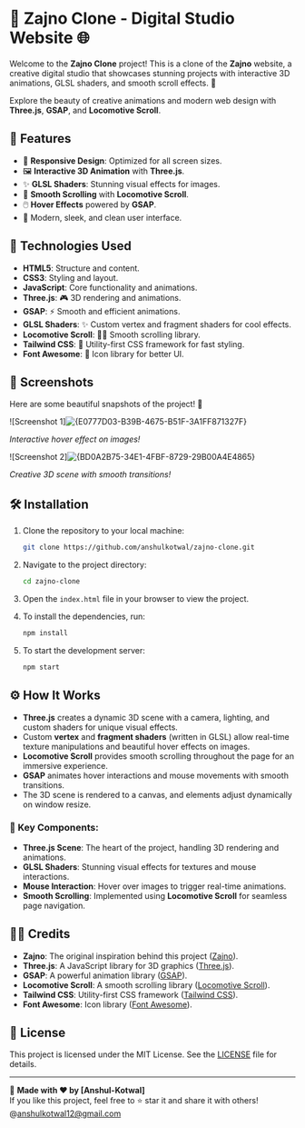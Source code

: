 # 🎨 Zajno Clone - Digital Studio Website 🌐

Welcome to the **Zajno Clone** project! This is a clone of the **Zajno** website, a creative digital studio that showcases stunning projects with interactive 3D animations, GLSL shaders, and smooth scroll effects. 🚀

Explore the beauty of creative animations and modern web design with **Three.js**, **GSAP**, and **Locomotive Scroll**. 

## 🌟 Features
- 📱 **Responsive Design**: Optimized for all screen sizes.
- 🖼️ **Interactive 3D Animation** with **Three.js**.
- ✨ **GLSL Shaders**: Stunning visual effects for images.
- 🎢 **Smooth Scrolling** with **Locomotive Scroll**.
- 🖱️ **Hover Effects** powered by **GSAP**.
- 🎨 Modern, sleek, and clean user interface.

## 🚀 Technologies Used
- **HTML5**: Structure and content.
- **CSS3**: Styling and layout.
- **JavaScript**: Core functionality and animations.
- **Three.js**: 🎮 3D rendering and animations.
- **GSAP**: ⚡ Smooth and efficient animations.
- **GLSL Shaders**: ✨ Custom vertex and fragment shaders for cool effects.
- **Locomotive Scroll**: 🧑‍💻 Smooth scrolling library.
- **Tailwind CSS**: 🧹 Utility-first CSS framework for fast styling.
- **Font Awesome**: 💎 Icon library for better UI.

## 📸 Screenshots
Here are some beautiful snapshots of the project! 🌈

![Screenshot 1]![{E0777D03-B39B-4675-B51F-3A1FF871327F}](https://github.com/user-attachments/assets/6e8ff914-2523-4574-8346-8536d62f95f8)

_Interactive hover effect on images!_

![Screenshot 2]![{BD0A2B75-34E1-4FBF-8729-29B00A4E4865}](https://github.com/user-attachments/assets/7bc0d0e0-b256-4e94-9d64-6344c1255c12)

_Creative 3D scene with smooth transitions!_

## 🛠️ Installation

1. Clone the repository to your local machine:
    ```bash
    git clone https://github.com/anshulkotwal/zajno-clone.git
    ```

2. Navigate to the project directory:
    ```bash
    cd zajno-clone
    ```

3. Open the `index.html` file in your browser to view the project.

4. To install the dependencies, run:
    ```bash
    npm install
    ```

5. To start the development server:
    ```bash
    npm start
    ```

## ⚙️ How It Works
- **Three.js** creates a dynamic 3D scene with a camera, lighting, and custom shaders for unique visual effects.
- Custom **vertex** and **fragment shaders** (written in GLSL) allow real-time texture manipulations and beautiful hover effects on images.
- **Locomotive Scroll** provides smooth scrolling throughout the page for an immersive experience.
- **GSAP** animates hover interactions and mouse movements with smooth transitions.
- The 3D scene is rendered to a canvas, and elements adjust dynamically on window resize.

### 🔑 Key Components:
- **Three.js Scene**: The heart of the project, handling 3D rendering and animations.
- **GLSL Shaders**: Stunning visual effects for textures and mouse interactions.
- **Mouse Interaction**: Hover over images to trigger real-time animations.
- **Smooth Scrolling**: Implemented using **Locomotive Scroll** for seamless page navigation.

## 🧑‍🎨 Credits
- **Zajno**: The original inspiration behind this project ([Zajno](https://zajno.com)).
- **Three.js**: A JavaScript library for 3D graphics ([Three.js](https://threejs.org/)).
- **GSAP**: A powerful animation library ([GSAP](https://greensock.com/gsap/)).
- **Locomotive Scroll**: A smooth scrolling library ([Locomotive Scroll](https://github.com/locomotivemtl/locomotive-scroll)).
- **Tailwind CSS**: Utility-first CSS framework ([Tailwind CSS](https://tailwindcss.com/)).
- **Font Awesome**: Icon library ([Font Awesome](https://fontawesome.com/)).

## 📄 License
This project is licensed under the MIT License. See the [LICENSE](LICENSE) file for details.

---

🔧 **Made with ❤️ by [Anshul-Kotwal]**  
If you like this project, feel free to ⭐ star it and share it with others!
@anshulkotwal12@gmail.com

